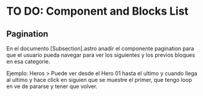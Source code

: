 # TO DO: Component and Blocks List

## Pagination 
 En el documento [Subsection].astro anadir el componente pagination para que el usuario pueda navegar para ver los siguientes y los previos bloques en esa categorie.

 Ejemplo: Heros > Puede ver desde el Hero 01 hasta el ultimo y cuando llega al ultimo y hace click en siguien que se muestre el primer, que tengo loop en ve de pararse y tener que volver.
